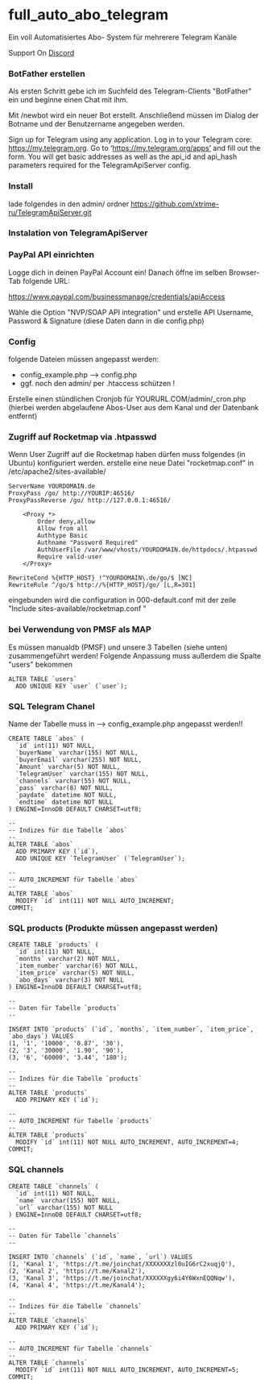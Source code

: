 # full_auto_abo_telegram
Ein voll Automatisiertes Abo- System für mehrerere Telegram Kanäle

Support On <a href="https://discord.gg/jsvX9pz">Discord</a>



### BotFather erstellen

Als ersten Schritt gebe ich im Suchfeld des Telegram-Clients "BotFather" ein und beginne einen Chat mit ihm.

Mit /newbot wird ein neuer Bot erstellt. Anschließend müssen im Dialog der Botname und der Benutzername angegeben werden.

Sign up for Telegram using any application.
Log in to your Telegram core: https://my.telegram.org.
Go to ‘https://my.telegram.org/apps’ and fill out the form.
You will get basic addresses as well as the api_id and api_hash parameters required for the TelegramApiServer config.
### Install

lade folgendes in den admin/ ordner
https://github.com/xtrime-ru/TelegramApiServer.git

### Instalation von TelegramApiServer





### PayPal API einrichten
Logge dich in deinen PayPal Account ein! Danach öffne im selben Browser-Tab folgende URL:

https://www.paypal.com/businessmanage/credentials/apiAccess

Wähle die Option "NVP/SOAP API integration" und erstelle API Username, Password & Signature (diese Daten dann in die config.php)

### Config
folgende Dateien müssen angepasst werden:

* config_example.php		--> config.php
* ggf. noch den admin/ per .htaccess schützen !

Erstelle einen stündlichen Cronjob für YOURURL.COM/admin/_cron.php (hierbei werden abgelaufene Abos-User aus dem Kanal und der Datenbank entfernt)

### Zugriff auf Rocketmap via .htpasswd

Wenn User Zugriff auf die Rocketmap haben dürfen muss folgendes (in Ubuntu) konfiguriert werden. 
erstelle eine neue Datei "rocketmap.conf" in /etc/apache2/sites-available/

```
ServerName YOURDOMAIN.de
ProxyPass /go/ http://YOURIP:46516/
ProxyPassReverse /go/ http://127.0.0.1:46516/

    <Proxy *>
        Order deny,allow
        Allow from all
        Authtype Basic
        Authname "Password Required"
        AuthUserFile /var/www/vhosts/YOURDOMAIN.de/httpdocs/.htpasswd
        Require valid-user
    </Proxy>

RewriteCond %{HTTP_HOST} !^YOURDOMAIN\.de/go/$ [NC]
RewriteRule ^/go/$ http://%{HTTP_HOST}/go/ [L,R=301]
```

eingebunden wird die configuration in 000-default.conf mit der zeile "Include sites-available/rocketmap.conf
"

### bei Verwendung von PMSF als MAP

Es müssen manualdb (PMSF) und unsere 3 Tabellen (siehe unten) zusammengeführt werden!
Folgende Anpassung muss außerdem die Spalte "users" bekommen

```
ALTER TABLE `users`
  ADD UNIQUE KEY `user` (`user`);
```

### SQL Telegram Chanel
Name der Tabelle muss in --> config_example.php angepasst werden!!


```
CREATE TABLE `abos` (
  `id` int(11) NOT NULL,
  `buyerName` varchar(155) NOT NULL,
  `buyerEmail` varchar(255) NOT NULL,
  `Amount` varchar(5) NOT NULL,
  `TelegramUser` varchar(155) NOT NULL,
  `channels` varchar(55) NOT NULL,
  `pass` varchar(8) NOT NULL,
  `paydate` datetime NOT NULL,
  `endtime` datetime NOT NULL
) ENGINE=InnoDB DEFAULT CHARSET=utf8;

--
-- Indizes für die Tabelle `abos`
--
ALTER TABLE `abos`
  ADD PRIMARY KEY (`id`),
  ADD UNIQUE KEY `TelegramUser` (`TelegramUser`);

--
-- AUTO_INCREMENT für Tabelle `abos`
--
ALTER TABLE `abos`
  MODIFY `id` int(11) NOT NULL AUTO_INCREMENT;
COMMIT;
```
### SQL products (Produkte müssen angepasst werden)

```
CREATE TABLE `products` (
  `id` int(11) NOT NULL,
  `months` varchar(2) NOT NULL,
  `item_number` varchar(6) NOT NULL,
  `item_price` varchar(5) NOT NULL,
  `abo_days` varchar(3) NOT NULL
) ENGINE=InnoDB DEFAULT CHARSET=utf8;

--
-- Daten für Tabelle `products`
--

INSERT INTO `products` (`id`, `months`, `item_number`, `item_price`, `abo_days`) VALUES
(1, '1', '10000', '0.87', '30'),
(2, '3', '30000', '1.90', '90'),
(3, '6', '60000', '3.44', '180');

--
-- Indizes für die Tabelle `products`
--
ALTER TABLE `products`
  ADD PRIMARY KEY (`id`);

--
-- AUTO_INCREMENT für Tabelle `products`
--
ALTER TABLE `products`
  MODIFY `id` int(11) NOT NULL AUTO_INCREMENT, AUTO_INCREMENT=4;
COMMIT;
```
### SQL channels

```
CREATE TABLE `channels` (
  `id` int(11) NOT NULL,
  `name` varchar(155) NOT NULL,
  `url` varchar(155) NOT NULL
) ENGINE=InnoDB DEFAULT CHARSET=utf8;

--
-- Daten für Tabelle `channels`
--

INSERT INTO `channels` (`id`, `name`, `url`) VALUES
(1, 'Kanal 1', 'https://t.me/joinchat/XXXXXXXzl0uIG6rC2xuqjQ'),
(2, 'Kanal 2', 'https://t.me/Kanal2'),
(3, 'Kanal 3', 'https://t.me/joinchat/XXXXXXgy6i4Y6WxnEQQNqw'),
(4, 'Kanal 4', 'https://t.me/Kanal4');

--
-- Indizes für die Tabelle `channels`
--
ALTER TABLE `channels`
  ADD PRIMARY KEY (`id`);

--
-- AUTO_INCREMENT für Tabelle `channels`
--
ALTER TABLE `channels`
  MODIFY `id` int(11) NOT NULL AUTO_INCREMENT, AUTO_INCREMENT=5;
COMMIT;
```
